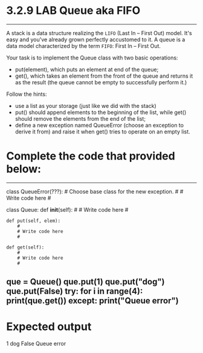 # 3.2.9   LAB   Queue aka FIFO
------------------------------
A stack is a data structure realizing the `LIFO` (Last In – First Out) model. It's easy and you've already grown perfectly accustomed to it.
A queue is a data model characterized by the term `FIFO`: First In – First Out.

Your task is to implement the Queue class with two basic operations:
  - put(element), which puts an element at end of the queue;
  - get(), which takes an element from the front of the queue and returns it as the result (the queue cannot be empty to successfully perform it.) 

Follow the hints:
  - use a list as your storage (just like we did with the stack)
  - put() should append elements to the beginning of the list, while get() should remove the elements from the end of the list;
  - define a new exception named QueueError (choose an exception to derive it from) and raise it when get() tries to operate on an empty list.

# Complete the code that provided below:
---
class QueueError(???):  # Choose base class for the new exception.
    #
    #  Write code here
    #

class Queue:
    def __init__(self):
        #
        # Write code here
        #

    def put(self, elem):
        #
        # Write code here
        #

    def get(self):
        #
        # Write code here
        #

que = Queue()
que.put(1)
que.put("dog")
que.put(False)
try:
    for i in range(4):
        print(que.get())
except:
    print("Queue error")
---

# Expected output
1
dog
False
Queue error
